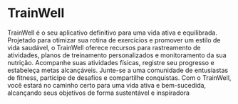 # TrainWell
TrainWell é o seu aplicativo definitivo para uma vida ativa e equilibrada. Projetado para otimizar sua rotina de exercícios e promover um estilo de vida saudável, o TrainWell oferece recursos para rastreamento de atividades, planos de treinamento personalizados e monitoramento da sua nutrição. Acompanhe suas atividades físicas, registre seu progresso e estabeleça metas alcançáveis. Junte-se a uma comunidade de entusiastas de fitness, participe de desafios e compartilhe conquistas. Com o TrainWell, você estará no caminho certo para uma vida ativa e bem-sucedida, alcançando seus objetivos de forma sustentável e inspiradora
